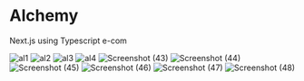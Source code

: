 # Alchemy
Next.js using Typescript 
e-com

![al1](https://github.com/TerranceFinleyZ/Alchemy/assets/112042894/bf0f65f7-411b-4cd0-a257-651644b25ef6)
![al2](https://github.com/TerranceFinleyZ/Alchemy/assets/112042894/fe2986e7-0d10-4ed2-ac67-8f4e6ebd3e76)
![al3](https://github.com/TerranceFinleyZ/Alchemy/assets/112042894/816c3617-7c20-40d2-8944-1a1bc4f7a5ef)
![al4](https://github.com/TerranceFinleyZ/Alchemy/assets/112042894/8ef6a0ea-ae84-492e-a687-9461bd765909)
![Screenshot (43)](https://github.com/TerranceFinleyZ/Alchemy/assets/112042894/752a4aab-4fd0-49bb-b90d-a1aec254e3a5)
![Screenshot (44)](https://github.com/TerranceFinleyZ/Alchemy/assets/112042894/71e11d49-f8fb-44de-a40f-8a4de1d320fa)
![Screenshot (45)](https://github.com/TerranceFinleyZ/Alchemy/assets/112042894/145ab2ac-93ff-4bdb-8b11-6c2d37fc3c02)
![Screenshot (46)](https://github.com/TerranceFinleyZ/Alchemy/assets/112042894/96204379-bcf1-4996-a6b1-6689efab53e0)
![Screenshot (47)](https://github.com/TerranceFinleyZ/Alchemy/assets/112042894/a1fb0303-0a2e-4e44-8601-1419ceb30448)
![Screenshot (48)](https://github.com/TerranceFinleyZ/Alchemy/assets/112042894/53bdf799-51be-4337-af8d-3d2e5a5fbfa2)
